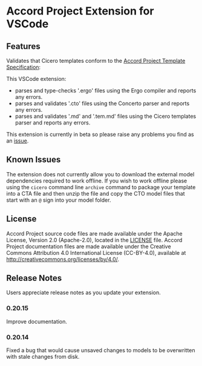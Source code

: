# Accord Project Extension for VSCode 

## Features

Validates that Cicero templates conform to the [Accord Project Template Specification](https://docs.accordproject.org):

This VSCode extension:

- parses and type-checks '.ergo' files using the Ergo compiler and reports any errors.
- parses and validates '.cto' files using the Concerto parser and reports any errors.
- parses and validates '.md' and '.tem.md' files using the Cicero templates parser and reports any errors.

This extension is currently in beta so please raise any problems you find as an 
[issue](https://github.com/accordproject/cicero-vscode-extension/issues).

## Known Issues

The extension does not currently allow you to download the external model dependencies required to work offline. If you wish to work offline please using the `cicero` command line `archive` command to package your template into a CTA file and then unzip the file and copy the CTO model files that start with an `@` sign into your model folder.

## License <a name="license"></a>
Accord Project source code files are made available under the Apache License, Version 2.0 (Apache-2.0), located in the [LICENSE](LICENSE) file. Accord Project documentation files are made available under the Creative Commons Attribution 4.0 International License (CC-BY-4.0), available at http://creativecommons.org/licenses/by/4.0/.

## Release Notes

Users appreciate release notes as you update your extension.

### 0.20.15

Improve documentation.

### 0.20.14

Fixed a bug that would cause unsaved changes to models to be overwritten with stale changes from disk.
